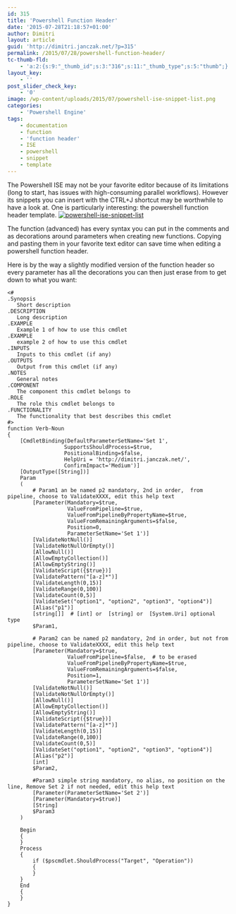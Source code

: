 ```yaml
---
id: 315
title: 'Powershell Function Header'
date: '2015-07-28T21:18:57+01:00'
author: Dimitri
layout: article
guid: 'http://dimitri.janczak.net/?p=315'
permalink: /2015/07/28/powershell-function-header/
tc-thumb-fld:
    - 'a:2:{s:9:"_thumb_id";s:3:"316";s:11:"_thumb_type";s:5:"thumb";}'
layout_key:
    - ''
post_slider_check_key:
    - '0'
image: /wp-content/uploads/2015/07/powershell-ise-snippet-list.png
categories:
    - 'Powershell Engine'
tags:
    - documentation
    - function
    - 'function header'
    - ISE
    - powershell
    - snippet
    - template
---
```


The Powershell ISE may not be your favorite editor because of its limitations (long to start, has issues with high-consuming parallel workflows). However its snippets you can insert with the CTRL+J shortcut may be worthwhile to have a look at. One is particularly interesting: the powershell function header template. [![powershell-ise-snippet-list](http://dimitri.janczak.net/wp-content/uploads/2015/07/powershell-ise-snippet-list.png)](http://dimitri.janczak.net/wp-content/uploads/2015/07/powershell-ise-snippet-list.png)

The function (advanced) has every syntax you can put in the comments and as decorations around parameters when creating new functions. Copying and pasting them in your favorite text editor can save time when editing a powershell function header.

Here is by the way a slightly modified version of the function header so every parameter has all the decorations you can then just erase from to get down to what you want:

```
<#
.Synopsis
   Short description
.DESCRIPTION
   Long description
.EXAMPLE
   Example 1 of how to use this cmdlet
.EXAMPLE
   example 2 of how to use this cmdlet
.INPUTS
   Inputs to this cmdlet (if any)
.OUTPUTS
   Output from this cmdlet (if any)
.NOTES
   General notes
.COMPONENT
   The component this cmdlet belongs to
.ROLE
   The role this cmdlet belongs to
.FUNCTIONALITY
   The functionality that best describes this cmdlet
#>
function Verb-Noun
{
    [CmdletBinding(DefaultParameterSetName='Set 1', 
                  SupportsShouldProcess=$true, 
                  PositionalBinding=$false,
                  HelpUri = 'http://dimitri.janczak.net/',
                  ConfirmImpact='Medium')]
    [OutputType([String])]
    Param
    (
        # Param1 an be named p2 mandatory, 2nd in order,  from pipeline, choose to ValidateXXXX, edit this help text
        [Parameter(Mandatory=$true, 
                   ValueFromPipeline=$true,
                   ValueFromPipelineByPropertyName=$true, 
                   ValueFromRemainingArguments=$false, 
                   Position=0,
                   ParameterSetName='Set 1')]
        [ValidateNotNull()]
        [ValidateNotNullOrEmpty()]
        [AllowNull()]  
        [AllowEmptyCollection()]
        [AllowEmptyString()]
        [ValidateScript({$true})]
        [ValidatePattern("[a-z]*")]
        [ValidateLength(0,15)]
        [ValidateRange(0,100)]
        [ValidateCount(0,5)]
        [ValidateSet("option1", "option2", "option3", "option4")]
        [Alias("p1")] 
        [string[]]  # [int] or  [string] or  [System.Uri] optional type
        $Param1,

        # Param2 can be named p2 mandatory, 2nd in order, but not from pipeline, choose to ValidateXXXX, edit this help text
        [Parameter(Mandatory=$true, 
                   ValueFromPipeline=$false,  # to be erased
                   ValueFromPipelineByPropertyName=$true,  
                   ValueFromRemainingArguments=$false, 
                   Position=1,
                   ParameterSetName='Set 1')]
        [ValidateNotNull()]
        [ValidateNotNullOrEmpty()]
        [AllowNull()]  
        [AllowEmptyCollection()]
        [AllowEmptyString()]
        [ValidateScript({$true})]
        [ValidatePattern("[a-z]*")]
        [ValidateLength(0,15)]
        [ValidateRange(0,100)]
        [ValidateCount(0,5)]
        [ValidateSet("option1", "option2", "option3", "option4")]
        [Alias("p2")] 
        [int]
        $Param2,

        #Param3 simple string mandatory, no alias, no position on the line, Remove Set 2 if not needed, edit this help text
        [Parameter(ParameterSetName='Set 2')]
        [Parameter(Mandatory=$true)]    
        [String]
        $Param3
    )

    Begin
    {
    }
    Process
    {
        if ($pscmdlet.ShouldProcess("Target", "Operation"))
        {
        }
    }
    End
    {
    }
}
```